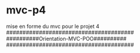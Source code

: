 # mvc-p4
mise en forme du mvc pour le projet 4
#######################################
##########Orientation-MVC-POO##########
#######################################